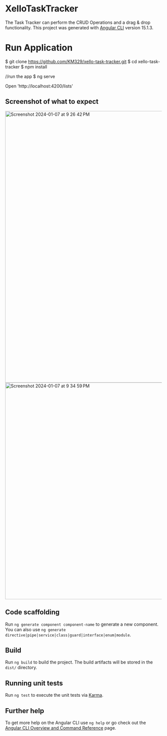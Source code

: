 # XelloTaskTracker

The Task Tracker can perform the CRUD Operations and a drag & drop functionality.
This project was generated with [Angular CLI](https://github.com/angular/angular-cli) version 15.1.3.

# Run Application

$ git clone https://github.com/KM329/xello-task-tracker.git
$ cd xello-task-tracker
$ npm install

//run the app
$ ng serve 

Open 'http://localhost:4200/lists'

## Screenshot of what to expect

<img width="875" alt="Screenshot 2024-01-07 at 9 26 42 PM" src="https://github.com/KM329/xello-task-tracker/assets/33872933/138625db-bb24-4854-a297-e3283d534431">

<img width="698" alt="Screenshot 2024-01-07 at 9 34 59 PM" src="https://github.com/KM329/xello-task-tracker/assets/33872933/2eb1ac6b-82b1-44a1-b3fb-6b9135d94305">


## Code scaffolding

Run `ng generate component component-name` to generate a new component. You can also use `ng generate directive|pipe|service|class|guard|interface|enum|module`.

## Build

Run `ng build` to build the project. The build artifacts will be stored in the `dist/` directory.

## Running unit tests

Run `ng test` to execute the unit tests via [Karma](https://karma-runner.github.io).

## Further help

To get more help on the Angular CLI use `ng help` or go check out the [Angular CLI Overview and Command Reference](https://angular.io/cli) page.
